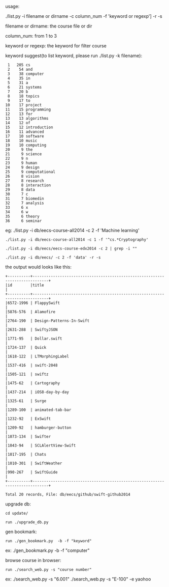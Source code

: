 usage:  

./list.py -i filename or dirname -c column_num -f 'keyword or regexp'] -r -s 

filename or dirname: the course file or dir

column_num: from 1 to 3

keyword or regexp: the keyword for filter course

keyword suggest(to list keyword, please run ./list.py -k filename):

     1	 205 cs
     2	  54 and
     3	  38 computer
     4	  35 in
     5	  31 a
     6	  21 systems
     7	  20 b
     8	  18 topics
     9	  17 to
    10	  17 project
    11	  15 programming
    12	  13 for
    13	  13 algorithms
    14	  12 of
    15	  12 introduction
    16	  11 advanced
    17	  10 software
    18	  10 music
    19	  10 computing
    20	   9 the
    21	   9 science
    22	   9 n
    23	   9 human
    24	   9 design
    25	   9 computational
    26	   8 vision
    27	   8 research
    28	   8 interaction
    29	   8 data
    30	   7 c
    31	   7 biomedin
    32	   7 analysis
    33	   6 x
    34	   6 w
    35	   6 theory
    36	   6 seminar

eg: ./list.py -i db/eecs-course-all2014 -c 2 -f 'Machine learning'

    ./list.py -i db/eecs-course-all2014 -c 1 -f '^cs.*Cryptography'

    ./list.py -i db/eecs/eecs-course-edx2014 -c 2 | grep -i ""
    
    ./list.py -i db/eecs/ -c 2 -f 'data' -r -s

the output would looks like this:

    +----------+-----------------------------------------------------------------------------+
    |id        |title                                                                        |
    +----------+-----------------------------------------------------------------------------+
    |6572-1996 | FlappySwift                                                                 |
    |5876-576  | Alamofire                                                                   |
    |2764-190  | Design-Patterns-In-Swift                                                    |
    |2631-288  | SwiftyJSON                                                                  |
    |1771-95   | Dollar.swift                                                                |
    |1724-137  | Quick                                                                       |
    |1618-122  | LTMorphingLabel                                                             |
    |1537-416  | swift-2048                                                                  |
    |1505-121  | swiftz                                                                      |
    |1475-62   | Cartography                                                                 |
    |1437-214  | iOS8-day-by-day                                                             |
    |1325-61   | Surge                                                                       |
    |1289-100  | animated-tab-bar                                                            |
    |1232-92   | ExSwift                                                                     |
    |1209-92   | hamburger-button                                                            |
    |1073-134  | Swifter                                                                     |
    |1043-94   | SCLAlertView-Swift                                                          |
    |1017-195  | Chats                                                                       |
    |1010-301  | SwiftWeather                                                                |
    |990-267   | SwiftGuide                                                                  |
    +----------+-----------------------------------------------------------------------------+

    Total 20 records, File: db/eecs/github/swift-github2014

upgrade db: 

    cd update/

    run ./upgrade_db.py

gen bookmark:


    run ./gen_bookmark.py  -b -f "keyword"

ex:  ./gen_bookmark.py  -b -f "computer"


browse course in browser: 

    run ./search_web.py -s "course number"

ex:  ./search_web.py -s "6.001"
     ./search_web.py -s "E-100" -e yaohoo
